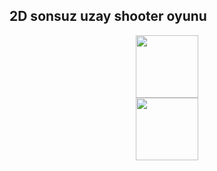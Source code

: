 ## 2D sonsuz uzay shooter oyunu

<div align="center">
    <img src="https://www.imageupload.net/upload-image/2019/12/21/fromGame2.png" style=" width:100px ; height:100px " /> 
</div>

<div align="center">
    <img src="https://www.imageupload.net/upload-image/2019/12/21/fromGame.png" style=" width:100px ; height:100px " /> 
</div>
